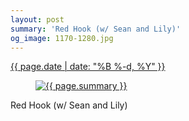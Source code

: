 ```yaml
---
layout: post
summary: 'Red Hook (w/ Sean and Lily)'
og_image: 1170-1280.jpg
---
```


<div class="post">
 <time>
  <a href="/1170">
   {{ page.date | date: "%B %-d, %Y" }}
  </a>
 </time>
 <a href="/1170">
  <figure data-taken="7/2/2020">
   <img alt="{{ page.summary }}" sizes="(min-width: 700px) 50vw, calc(100vw - 2rem)" src="{{ site.assets_url }}/1170-640.jpg" srcset="{{ site.assets_url }}/1170-320.jpg 320w, {{ site.assets_url }}/1170-640.jpg 640w, {{ site.assets_url }}/1170-960.jpg 960w, {{ site.assets_url }}/1170-1280.jpg 1280w"/>
  </figure>
 </a>
 <span>
  Red Hook (w/ Sean and Lily)
 </span>
</div>
